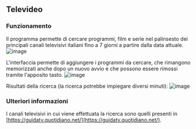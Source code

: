 ## Televideo

### Funzionamento
Il programma permette di cercare programmi, film e serie nel palinsesto dei principali canali televisivi italiani fino a 7 giorni a partire dalla data attuale. 
![image](https://github.com/Messina-Agata/Televideo/assets/79848054/da410a78-18d8-44a9-99db-cf887f5a7b53)

L'interfaccia permette di aggiungere i programmi da cercare, che rimangono memorizzati anche dopo un nuovo avvio e che possono essere rimossi tramite l'apposito tasto.
![image](https://github.com/Messina-Agata/Televideo/assets/79848054/b18057c5-6af2-462b-8241-b7921c64b99a)

Risultati della ricerca (la ricerca potrebbe impiegare diversi minuti):
![image](https://github.com/Messina-Agata/Televideo/assets/79848054/cd73bfec-561b-4247-baae-23cf3be508c7)


### Ulteriori informazioni
I canali televisivi in cui viene effettuata la ricerca sono quelli presenti in [https://guidatv.quotidiano.net/](https://guidatv.quotidiano.net/).
